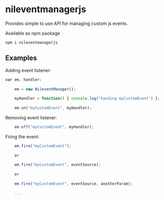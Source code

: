 # nileventmanagerjs
Provides simple to use API for managing custom js events.

Available as npm package

```npm i nileventmanagerjs```

Examples
---

Adding event listener:
```javascript
var em, handler;
    
    em = new NileventManager();
    
    myHandler = function() { console.log("handing myCustomEvent") };
    
    em.on("myCustomEvent", myHandler);
```

Removing event listener:
```javascript
    em.off("myCustomEvent", myHandler);
```

Firing the event:
```javascript
    em.fire("myCustomEvent");
    
    or
    
    em.fire("myCustomEvent", eventSource);
    
    or
    
    em.fire("myCustomEvent", eventSource, anotherParam);
    
    ...
    
```
